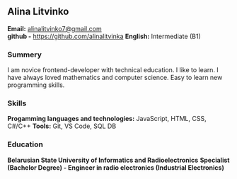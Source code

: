 ## Alina Litvinko
**Email:** alinalitvinko7@gmail.com  
**github -** https://github.com/alinalitvinka
**English:** Intermediate (B1)

### Summery
I am novice frontend-developer with technical education. I like to learn. I have always loved mathematics and computer science. Easy to learn new programming skills.

### Skills
**Progamming languages and technologies:** JavaScript, HTML, CSS, C#/C++
**Tools:** Git, VS Code, SQL DB

### Education
**Belarusian State University of Informatics and Radioelectronics**
**Specialist (Bachelor Degree) - Engineer in radio electronics (Industrial Electronics)**